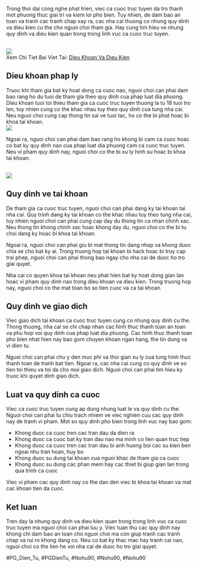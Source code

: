 <p>Trong thoi dai cong nghe phat trien, viec ca cuoc truc tuyen da tro thanh mot phuong thuc giai tri va kiem loi pho bien. Tuy nhien, de dam bao an toan va tranh cac tranh chap xay ra, cac nha cai thuong co nhung quy dinh va dieu kien cu the cho nguoi choi tham gia. Hay cung tim hieu ve nhung quy dinh va dieu kien quan trong trong linh vuc ca cuoc truc tuyen.</p><br><img src="https://nohu90z.net/wp-content/uploads/2025/03/cac-quy-dinh-chinh-trong-dieu-khoan-su-dung-nohu90.jpg"></br>
Xem Chi Tiet Bai Viet Tai: <a href="https://nohu90z.net/dieu-khoan-va-dieu-kien/">Dieu Khoan Va Dieu Kien</a><h2>Dieu khoan phap ly</h2><p>Truoc khi tham gia bat ky hoat dong ca cuoc nao, nguoi choi can phai dam bao rang ho du tuoi de tham gia theo quy dinh cua phap luat dia phuong. Dieu khoan tuoi toi thieu tham gia ca cuoc truc tuyen thuong la tu 18 tuoi tro len, tuy nhien cung co the khac nhau tuy theo quy dinh cua tung nha cai. Neu nguoi choi cung cap thong tin sai ve tuoi tac, ho co the bi phat hoac bi khoa tai khoan.<br><img src="https://nohu90z.net/wp-content/uploads/2025/03/nhung-luu-y-nguoi-choi-can-biet-ve-dieu-khoan-su-dung-nohu90.jpg"></br><p>Ngoai ra, nguoi choi can phai dam bao rang ho khong bi cam ca cuoc hoac co bat ky quy dinh nao cua phap luat dia phuong cam ca cuoc truc tuyen. Neu vi pham quy dinh nay, nguoi choi co the bi xu ly hinh su hoac bi khoa tai khoan.</p><br><img src="https://nohu90z.net/wp-content/uploads/2025/03/tp-tam-tien-cat-ca-game-ban-ca-sieu-hap-dan-tai-nohu90-150x150.jpg"></br><h2>Quy dinh ve tai khoan</h2><p>De tham gia ca cuoc truc tuyen, nguoi choi can phai dang ky tai khoan tai nha cai. Quy trinh dang ky tai khoan co the khac nhau tuy theo tung nha cai, tuy nhien nguoi choi can phai cung cap day du thong tin ca nhan chinh xac. Neu thong tin khong chinh xac hoac khong day du, nguoi choi co the bi tu choi dang ky hoac bi khoa tai khoan.<p>Ngoai ra, nguoi choi can phai giu bi mat thong tin dang nhap va khong duoc chia se cho bat ky ai. Trong truong hop tai khoan bi hack hoac bi truy cap trai phep, nguoi choi can phai thong bao ngay cho nha cai de duoc ho tro giai quyet.</p><p>Nha cai co quyen khoa tai khoan neu phat hien bat ky hoat dong gian lan hoac vi pham quy dinh nao trong dieu khoan va dieu kien. Trong truong hop nay, nguoi choi co the mat toan bo so tien cuoc va ca tai khoan.<h2>Quy dinh ve giao dich</h2><p>Viec giao dich tai khoan ca cuoc truc tuyen cung co nhung quy dinh cu the. Thong thuong, nha cai se chi chap nhan cac hinh thuc thanh toan an toan va phu hop voi quy dinh cua phap luat dia phuong. Cac hinh thuc thanh toan pho bien nhat hien nay bao gom chuyen khoan ngan hang, the tin dung va vi dien tu.</p><p>Nguoi choi can phai chu y den muc phi va thoi gian xu ly cua tung hinh thuc thanh toan de tranh bat tien. Ngoai ra, cac nha cai cung co quy dinh ve so tien toi thieu va toi da cho moi giao dich. Nguoi choi can phai tim hieu ky truoc khi quyet dinh giao dich.</p><h2>Luat va quy dinh ca cuoc</h2><p>Viec ca cuoc truc tuyen cung ap dung nhung luat le va quy dinh cu the. Nguoi choi can phai tu chiu trach nhiem ve viec nghien cuu cac quy dinh nay de tranh vi pham. Mot so quy dinh pho bien trong linh vuc nay bao gom:</p><ul>
<li>Khong duoc ca cuoc tren cac tran dau da dien ra</li>
<li>Khong duoc ca cuoc bat ky tran dau nao ma minh co lien quan truc tiep</li>
<li>Khong duoc ca cuoc tren cac tran dau bi anh huong boi cac su kien ben ngoai nhu tran hoan, huy bo</li>
<li>Khong duoc su dung tai khoan cua nguoi khac de tham gia ca cuoc</li>
<li>Khong duoc su dung cac phan mem hay cac thiet bi giup gian lan trong qua trinh ca cuoc</li>
</ul><p>Viec vi pham cac quy dinh nay co the dan den viec bi khoa tai khoan va mat cac khoan tien da cuoc.</p><h2>Ket luan</h2><p>Tren day la nhung quy dinh va dieu kien quan trong trong linh vuc ca cuoc truc tuyen ma nguoi choi can phai luu y. Viec tuan thu cac quy dinh nay khong chi dam bao an toan cho nguoi choi ma con giup tranh cac tranh chap va rui ro khong dang co. Neu co bat ky thac mac hay tranh cai nao, nguoi choi co the lien he voi nha cai de duoc ho tro giai quyet.</p><p></p>
#PG_Dien_Tu, #PGDienTu, #Nohu90, #Nohu90, #Nohu90
